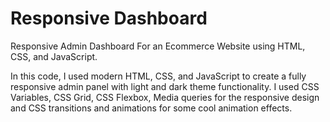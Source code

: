 # Responsive Dashboard
Responsive Admin Dashboard For an Ecommerce Website using HTML, CSS, and JavaScript.

In this code, I used modern HTML, CSS, and JavaScript to create a fully responsive admin panel with light and dark theme functionality. I used CSS Variables, CSS Grid, CSS Flexbox, Media queries for the responsive design and CSS transitions and animations for some cool animation effects. 
